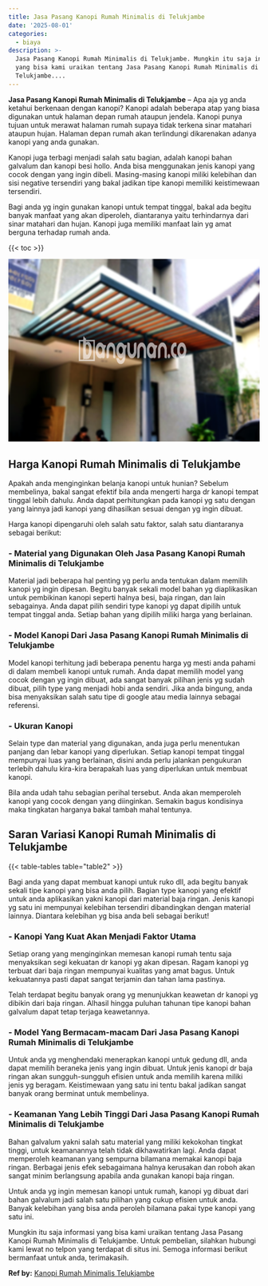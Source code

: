 ```yaml
---
title: Jasa Pasang Kanopi Rumah Minimalis di Telukjambe
date: '2025-08-01'
categories:
  - biaya
description: >-
  Jasa Pasang Kanopi Rumah Minimalis di Telukjambe. Mungkin itu saja informasi
  yang bisa kami uraikan tentang Jasa Pasang Kanopi Rumah Minimalis di
  Telukjambe....
---
```


**Jasa Pasang Kanopi Rumah Minimalis di Telukjambe** – Apa aja yg anda ketahui berkenaan dengan kanopi? Kanopi adalah beberapa atap yang biasa digunakan untuk halaman depan rumah ataupun jendela. Kanopi punya tujuan untuk merawat halaman rumah supaya tidak terkena sinar matahari ataupun hujan. Halaman depan rumah akan terlindungi dikarenakan adanya kanopi yang anda gunakan.

Kanopi juga terbagi menjadi salah satu bagian, adalah kanopi bahan galvalum dan kanopi besi hollo. Anda bisa menggunakan jenis kanopi yang cocok dengan yang ingin dibeli. Masing-masing kanopi miliki kelebihan dan sisi negative tersendiri yang bakal jadikan tipe kanopi memiliki keistimewaan tersendiri.

Bagi anda yg ingin gunakan kanopi untuk tempat tinggal, bakal ada begitu banyak manfaat yang akan diperoleh, diantaranya yaitu terhindarnya dari sinar matahari dan hujan. Kanopi juga memiliki manfaat lain yg amat berguna terhadap rumah anda.

{{< toc >}}

![Jasa Pasang Kanopi Rumah Minimalis di Telukjambe](/images/harga-kanopi-minimalis-54.png)

## Harga Kanopi Rumah Minimalis di Telukjambe

Apakah anda menginginkan belanja kanopi untuk hunian? Sebelum membelinya, bakal sangat efektif bila anda mengerti harga dr kanopi tempat tinggal lebih dahulu. Anda dapat perhitungkan pada kanopi yg satu dengan yang lainnya jadi kanopi yang dihasilkan sesuai dengan yg ingin dibuat.

Harga kanopi dipengaruhi oleh salah satu faktor, salah satu diantaranya sebagai berikut:

### \- Material yang Digunakan Oleh Jasa Pasang Kanopi Rumah Minimalis di Telukjambe

Material jadi beberapa hal penting yg perlu anda tentukan dalam memilih kanopi yg ingin dipesan. Begitu banyak sekali model bahan yg diaplikasikan untuk pembikinan kanopi seperti halnya besi, baja ringan, dan lain sebagainya. Anda dapat pilih sendiri type kanopi yg dapat dipilih untuk tempat tinggal anda. Setiap bahan yang dipilih miliki harga yang berlainan.

### \- Model Kanopi Dari Jasa Pasang Kanopi Rumah Minimalis di Telukjambe

Model kanopi terhitung jadi beberapa penentu harga yg mesti anda pahami di dalam membeli kanopi untuk rumah. Anda dapat memilih model yang cocok dengan yg ingin dibuat, ada sangat banyak pilihan jenis yg sudah dibuat, pilih type yang menjadi hobi anda sendiri. Jika anda bingung, anda bisa menyaksikan salah satu tipe di google atau media lainnya sebagai referensi.

### \- Ukuran Kanopi

Selain type dan material yang digunakan, anda juga perlu menentukan panjang dan lebar kanopi yang diperlukan. Setiap kanopi tempat tinggal mempunyai luas yang berlainan, disini anda perlu jalankan pengukuran terlebih dahulu kira-kira berapakah luas yang diperlukan untuk membuat kanopi.

Bila anda udah tahu sebagian perihal tersebut. Anda akan memperoleh kanopi yang cocok dengan yang diinginkan. Semakin bagus kondisinya maka tingkatan harganya bakal tambah mahal tentunya.

## Saran Variasi Kanopi Rumah Minimalis di Telukjambe

{{< table-tables table="table2" >}}

Bagi anda yang dapat membuat kanopi untuk ruko dll, ada begitu banyak sekali tipe kanopi yang bisa anda pilih. Bagian type kanopi yang efektif untuk anda aplikasikan yakni kanopi dari material baja ringan. Jenis kanopi yg satu ini mempunyai kelebihan tersendiri dibandingkan dengan material lainnya. Diantara kelebihan yg bisa anda beli sebagai berikut!

### \- Kanopi Yang Kuat Akan Menjadi Faktor Utama

Setiap orang yang menginginkan memesan kanopi rumah tentu saja menyaksikan segi kekuatan dr kanopi yg akan dipesan. Ragam kanopi yg terbuat dari baja ringan mempunyai kualitas yang amat bagus. Untuk kekuatannya pasti dapat sangat terjamin dan tahan lama pastinya.

Telah terdapat begitu banyak orang yg menunjukkan keawetan dr kanopi yg dibikin dari baja ringan. Alhasil hingga puluhan tahunan tipe kanopi bahan galvalum dapat tetap terjaga keawetannya.

### \- Model Yang Bermacam-macam Dari Jasa Pasang Kanopi Rumah Minimalis di Telukjambe

Untuk anda yg menghendaki menerapkan kanopi untuk gedung dll, anda dapat memilih beraneka jenis yang ingin dibuat. Untuk jenis kanopi dr baja ringan akan sungguh-sungguh efisien untuk anda memilih karena miliki jenis yg beragam. Keistimewaan yang satu ini tentu bakal jadikan sangat banyak orang berminat untuk membelinya.

### \- Keamanan Yang Lebih Tinggi Dari Jasa Pasang Kanopi Rumah Minimalis di Telukjambe

Bahan galvalum yakni salah satu material yang miliki kekokohan tingkat tinggi, untuk keamanannya telah tidak dikhawatirkan lagi. Anda dapat memperoleh keamanan yang sempurna bilamana memakai kanopi baja ringan. Berbagai jenis efek sebagaimana halnya kerusakan dan roboh akan sangat minim berlangsung apabila anda gunakan kanopi baja ringan.

Untuk anda yg ingin memesan kanopi untuk rumah, kanopi yg dibuat dari bahan galvalum jadi salah satu pilihan yang cukup efisien untuk anda. Banyak kelebihan yang bisa anda peroleh bilamana pakai type kanopi yang satu ini.

Mungkin itu saja informasi yang bisa kami uraikan tentang Jasa Pasang Kanopi Rumah Minimalis di Telukjambe. Untuk pembelian, silahkan hubungi kami lewat no telpon yang terdapat di situs ini. Semoga informasi berikut bermanfaat untuk anda, terimakasih.

**Ref by:**  [Kanopi Rumah Minimalis Telukjambe](https://id.wikipedia.org/wiki/Kanopi)
